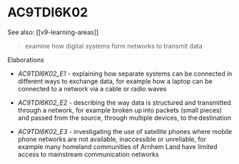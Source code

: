 
# AC9TDI6K02 

See also: [[v9-learning-areas]]

> examine how digital systems form networks to transmit data

Elaborations


- _AC9TDI6K02_E1_ - explaining how separate systems can be connected in different ways to exchange data, for example how a laptop can be connected to a network via a cable or radio waves

- _AC9TDI6K02_E2_ - describing the way data is structured and transmitted through a network, for example broken up into packets (small pieces) and passed from the source, through multiple devices, to the destination

- _AC9TDI6K02_E3_ - investigating the use of satellite phones where mobile phone networks are not available, inaccessible or unreliable, for example many homeland communities of Arnhem Land have limited access to mainstream communication networks
